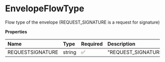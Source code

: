 # EnvelopeFlowType

Flow type of the envelope (REQUEST_SIGNATURE is a request for signature)

**Properties**

| Name             | Type   | Required | Description         |
| :--------------- | :----- | :------- | :------------------ |
| REQUESTSIGNATURE | string | ✅       | "REQUEST_SIGNATURE" |
